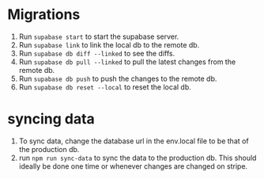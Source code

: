 

# Migrations
1. Run `supabase start` to start the supabase server.
2. Run `supabase link` to link the local db to the remote db.
3. Run `supabase db diff --linked` to see the diffs.
4. Run `supabase db pull --linked` to pull the latest changes from the remote db.
5. Run `supabase db push` to push the changes to the remote db.
6. Run `supabase db reset --local` to reset the local db.

    
# syncing data
1. To sync data, change the database url in the env.local file to be that of the production db.
2. run `npm run sync-data` to sync the data to the production db. This should ideally be done one time or whenever changes are changed on stripe. 
